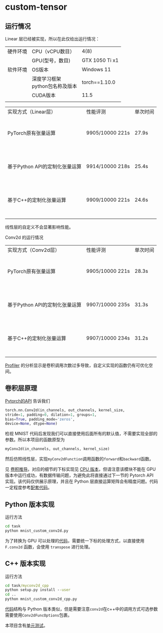 # custom-tensor


## 运行情况

Linear 层已经被实现，所以在此仅给出运行情况：

||||
|--------|--------------|--------------------------|
|硬件环境|CPU（vCPU数目）|4(8)|
||GPU(型号，数目)| GTX 1050 Ti x1|
|软件环境|OS版本|Windows 11|
||深度学习框架<br>python包名称及版本|torch==1.10.0|
||CUDA版本|11.5|
||||

||||
|---------------|---------------------------|-----|
| 实现方式（Linear层）| 性能评测 | 单次时间 |
|<br/> <br/>PyTorch原有张量运算<br/> <br/>&nbsp;| 9905/10000 221s | 27.9s |
|<br/> <br/>基于Python API的定制化张量运算<br/> <br/>&nbsp;|9914/10000  218s| 25.4s |
|<br/> <br/>基于C++的定制化张量运算<br/> <br/>&nbsp;|9909/10000 221s| 24.6s |
||||

线性层的自定义不会显著影响性能。

Conv2d 的运行情况

||||
|---------------|---------------------------|---|
| 实现方式（Conv2d层）| 性能评测 | 单次时间 |
|<br/> <br/>PyTorch原有张量运算<br/> <br/>&nbsp;|9905/10000 221s| 28.3s |
|<br/> <br/>基于Python API的定制化张量运算<br/> <br/>&nbsp;|9907/10000  235s| 31.3s |
|<br/> <br/>基于C++的定制化张量运算<br/> <br/>&nbsp;|9907/10000 234s| 31.2s |
|||||

[Profiler](task/mnist_conv_benchmark.py) 的分析显示是卷积调用次数过多导致，自定义实现的函数仍有可优化空间。

## 卷积层原理

[Pytorch的API](https://pytorch.org/docs/master/generated/torch.nn.Conv2d.html#torch.nn.Conv2d) 告诉我们
```python
torch.nn.Conv2d(in_channels, out_channels, kernel_size, 
stride=1, padding=0, dilation=1, groups=1, 
bias=True, padding_mode='zeros', 
device=None, dtype=None)
```
检视 MNIST 代码后发现我们可以直接使用后面所有的默认值，不需要实现全部的参数。所以本项目的函数原型为
```python
myConv2d(in_channels, out_channels, kernel_size)
```

然后仿照线性层，实现`myConv2dFunction`调用函数的`forward`和`backward`函数。

见 [卷积推导](https://logcreative.github.io/custom-tensor/img/conv.pdf)。对应的细节的下标实现见 [CPU 版本](task/custom_conv2d_cpu.py)，但请注意该模块不能在 GPU 版本中运行成功，有数据传输问题，为避免此将直接通过下一节的 Pytorch API 实现。该代码仅供展示原理，并且在 Python 层直接运算矩阵会有精度问题。代码一定程度参考[配套代码](https://github.com/microsoft/ai-edu/blob/master/%E5%9F%BA%E7%A1%80%E6%95%99%E7%A8%8B/A2-%E7%A5%9E%E7%BB%8F%E7%BD%91%E7%BB%9C%E5%9F%BA%E6%9C%AC%E5%8E%9F%E7%90%86/%E7%AC%AC8%E6%AD%A5%20-%20%E5%8D%B7%E7%A7%AF%E7%A5%9E%E7%BB%8F%E7%BD%91%E7%BB%9C/src/ch17-CNNBasic/MiniFramework/ConvLayer.py)。

## Python 版本实现

运行方法

```cmd
cd task
python mnist_custom_conv2d.py
```

为了转换为 GPU 可以处理的[代码](task/custom_conv2d.py)，需要统一下标的处理方式，以直接使用 `F.conv2d` 函数，会使用 `transpose` 进行处理。

## C++ 版本实现

运行方法

```cmd
cd task/myconv2d_cpp
python setup.py install --user
cd ..
python mnist_custom_conv2d_cpp.py
```

[代码](task/myconv2d_cpp/myconv2d.cpp)结构与 Python 版本类似，但是需要注意`conv2d`在c++中的调用方式可选参数需要使用`Conv2dFuncOptions`包裹。

本项目含有[单元测试](task/convtest.py)。